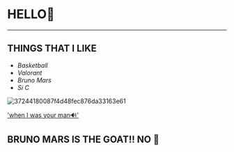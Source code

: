 # HELLO🌹
---
## **THINGS THAT I LIKE**

- *Basketball*
- *Valorant*
- *Bruno Mars*
- *Si C*

![37244180087f4d48fec876da33163e61](https://user-images.githubusercontent.com/118234187/202935304-1c238b4a-cc33-4af3-9c41-072f2bc4aefd.jpg)

['when I was your man🔊'](https://www.youtube.com/watch?v=ekzHIouo8Q4)

## BRUNO MARS IS THE GOAT!! NO 🧢
